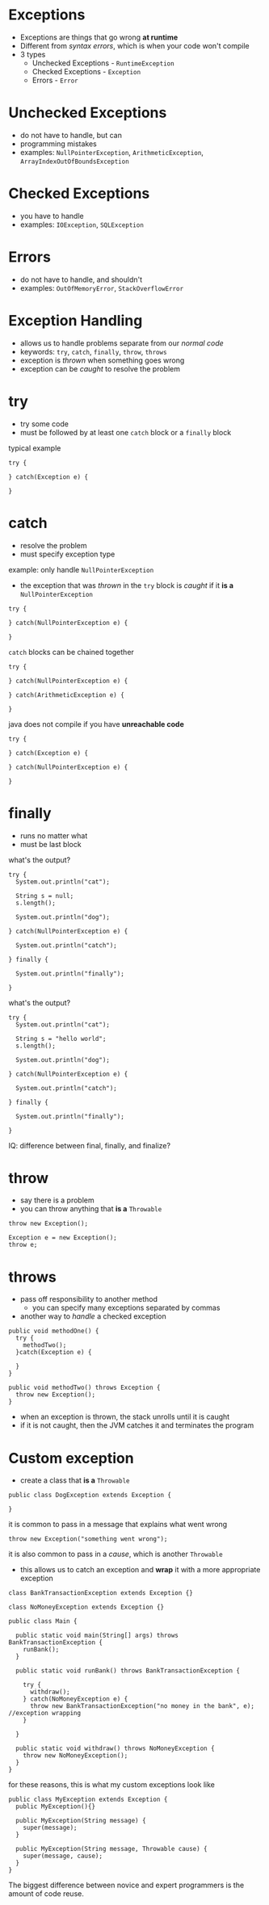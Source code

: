 # Exceptions
* Exceptions are things that go wrong **at runtime**
* Different from *syntax errors*, which is when your code won't compile
* 3 types
  * Unchecked Exceptions - `RuntimeException`
  * Checked Exceptions - `Exception`
  * Errors - `Error`

# Unchecked Exceptions
* do not have to handle, but can
* programming mistakes
* examples: `NullPointerException`, `ArithmeticException`, `ArrayIndexOutOfBoundsException`

# Checked Exceptions
* you have to handle
* examples: `IOException`, `SQLException`

# Errors
* do not have to handle, and shouldn't
* examples: `OutOfMemoryError`, `StackOverflowError`

# Exception Handling
* allows us to handle problems separate from our *normal code*
* keywords: `try`, `catch`, `finally`, `throw`, `throws`
* exception is *thrown* when something goes wrong
* exception can be *caught* to resolve the problem

# try
* try some code
* must be followed by at least one `catch` block or a `finally` block

typical example

```
try {

} catch(Exception e) {

}
```

# catch
* resolve the problem
* must specify exception type

example: only handle `NullPointerException`
* the exception that was *thrown* in the `try` block is *caught* if it **is a** `NullPointerException`

```
try {

} catch(NullPointerException e) {

}
```

`catch` blocks can be chained together

```
try {

} catch(NullPointerException e) {

} catch(ArithmeticException e) {

}
```

java does not compile if you have **unreachable code**

```
try {

} catch(Exception e) {

} catch(NullPointerException e) {

}
```

# finally
* runs no matter what
* must be last block

what's the output?

```
try {
  System.out.println("cat");

  String s = null;
  s.length();

  System.out.println("dog");

} catch(NullPointerException e) {

  System.out.println("catch");

} finally {

  System.out.println("finally");

}
```

what's the output?

```
try {
  System.out.println("cat");

  String s = "hello world";
  s.length();

  System.out.println("dog");

} catch(NullPointerException e) {

  System.out.println("catch");

} finally {

  System.out.println("finally");

}
```

IQ: difference between final, finally, and finalize?

# throw
* say there is a problem
* you can throw anything that **is a** `Throwable`

```
throw new Exception();
```

```
Exception e = new Exception();
throw e;
```

# throws
* pass off responsibility to another method
  * you can specify many exceptions separated by commas
* another way to *handle* a checked exception

```
public void methodOne() {
  try {
    methodTwo();
  }catch(Exception e) {

  }
}

public void methodTwo() throws Exception {
  throw new Exception();
}

```

* when an exception is thrown, the stack unrolls until it is caught
* if it is not caught, then the JVM catches it and terminates the program

# Custom exception
* create a class that **is a** `Throwable`

```
public class DogException extends Exception {

}
```

it is common to pass in a message that explains what went wrong

```
throw new Exception("something went wrong");
```

it is also common to pass in a *cause*, which is another `Throwable`
* this allows us to catch an exception and **wrap** it with a more appropriate exception

```
class BankTransactionException extends Exception {}

class NoMoneyException extends Exception {}

public class Main {

  public static void main(String[] args) throws BankTransactionException {
    runBank();
  }

  public static void runBank() throws BankTransactionException {

    try {
      withdraw();
    } catch(NoMoneyException e) {
      throw new BankTransactionException("no money in the bank", e); //exception wrapping
    }

  }

  public static void withdraw() throws NoMoneyException {
    throw new NoMoneyException();
  }
}
```

for these reasons, this is what my custom exceptions look like

```
public class MyException extends Exception {
  public MyException(){}

  public MyException(String message) {
    super(message);
  }

  public MyException(String message, Throwable cause) {
    super(message, cause);
  }
}
```

The biggest difference between novice and expert programmers is the amount of code reuse.
